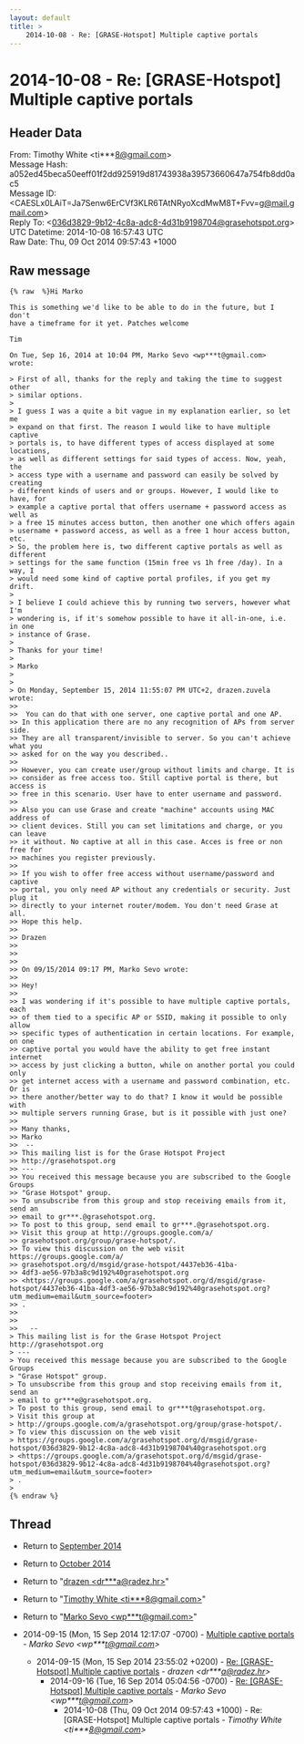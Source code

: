 ```yaml
---
layout: default
title: >
    2014-10-08 - Re: [GRASE-Hotspot] Multiple captive portals
---
```


# 2014-10-08 - Re: [GRASE-Hotspot] Multiple captive portals

## Header Data

From: Timothy White \<ti***8@gmail.com\><br>
Message Hash: a052ed45beca50eeff01f2dd925919d81743938a39573660647a754fb8dd0ac5<br>
Message ID: \<CAESLx0LAiT=Ja7Senw6ErCVf3KLR6TAtNRyoXcdMwM8T+Fvv=g@mail.gmail.com\><br>
Reply To: \<036d3829-9b12-4c8a-adc8-4d31b9198704@grasehotspot.org\><br>
UTC Datetime: 2014-10-08 16:57:43 UTC<br>
Raw Date: Thu, 09 Oct 2014 09:57:43 +1000<br>

## Raw message

```
{% raw  %}Hi Marko

This is something we'd like to be able to do in the future, but I don't
have a timeframe for it yet. Patches welcome

Tim

On Tue, Sep 16, 2014 at 10:04 PM, Marko Sevo <wp***t@gmail.com>
wrote:

> First of all, thanks for the reply and taking the time to suggest other
> similar options.
>
> I guess I was a quite a bit vague in my explanation earlier, so let me
> expand on that first. The reason I would like to have multiple captive
> portals is, to have different types of access displayed at some locations,
> as well as different settings for said types of access. Now, yeah, the
> access type with a username and password can easily be solved by creating
> different kinds of users and or groups. However, I would like to have, for
> example a captive portal that offers username + password access as well as
> a free 15 minutes access button, then another one which offers again
> username + password access, as well as a free 1 hour access button, etc.
> So, the problem here is, two different captive portals as well as different
> settings for the same function (15min free vs 1h free /day). In a way, I
> would need some kind of captive portal profiles, if you get my drift.
>
> I believe I could achieve this by running two servers, however what I'm
> wondering is, if it's somehow possible to have it all-in-one, i.e. in one
> instance of Grase.
>
> Thanks for your time!
>
> Marko
>
>
> On Monday, September 15, 2014 11:55:07 PM UTC+2, drazen.zuvela wrote:
>>
>>  You can do that with one server, one captive portal and one AP.
>> In this application there are no any recognition of APs from server side.
>> They are all transparent/invisible to server. So you can't achieve what you
>> asked for on the way you described..
>>
>> However, you can create user/group without limits and charge. It is
>> consider as free access too. Still captive portal is there, but access is
>> free in this scenario. User have to enter username and password.
>>
>> Also you can use Grase and create "machine" accounts using MAC address of
>> client devices. Still you can set limitations and charge, or you can leave
>> it without. No captive at all in this case. Acces is free or non free for
>> machines you register previously.
>>
>> If you wish to offer free access without username/password and captive
>> portal, you only need AP without any credentials or security. Just plug it
>> directly to your internet router/modem. You don't need Grase at all.
>> Hope this help.
>>
>> Drazen
>>
>>
>>
>> On 09/15/2014 09:17 PM, Marko Sevo wrote:
>>
>> Hey!
>>
>> I was wondering if it's possible to have multiple captive portals, each
>> of them tied to a specific AP or SSID, making it possible to only allow
>> specific types of authentication in certain locations. For example, on one
>> captive portal you would have the ability to get free instant internet
>> access by just clicking a button, while on another portal you could only
>> get internet access with a username and password combination, etc. Or is
>> there another/better way to do that? I know it would be possible with
>> multiple servers running Grase, but is it possible with just one?
>>
>> Many thanks,
>> Marko
>>  --
>> This mailing list is for the Grase Hotspot Project
>> http://grasehotspot.org
>> ---
>> You received this message because you are subscribed to the Google Groups
>> "Grase Hotspot" group.
>> To unsubscribe from this group and stop receiving emails from it, send an
>> email to gr***.@grasehotspot.org.
>> To post to this group, send email to gr***.@grasehotspot.org.
>> Visit this group at http://groups.google.com/a/
>> grasehotspot.org/group/grase-hotspot/.
>> To view this discussion on the web visit https://groups.google.com/a/
>> grasehotspot.org/d/msgid/grase-hotspot/4437eb36-41ba-
>> 4df3-ae56-97b3a8c9d192%40grasehotspot.org
>> <https://groups.google.com/a/grasehotspot.org/d/msgid/grase-hotspot/4437eb36-41ba-4df3-ae56-97b3a8c9d192%40grasehotspot.org?utm_medium=email&utm_source=footer>
>> .
>>
>>
>>   --
> This mailing list is for the Grase Hotspot Project http://grasehotspot.org
> ---
> You received this message because you are subscribed to the Google Groups
> "Grase Hotspot" group.
> To unsubscribe from this group and stop receiving emails from it, send an
> email to gr***e@grasehotspot.org.
> To post to this group, send email to gr***t@grasehotspot.org.
> Visit this group at
> http://groups.google.com/a/grasehotspot.org/group/grase-hotspot/.
> To view this discussion on the web visit
> https://groups.google.com/a/grasehotspot.org/d/msgid/grase-hotspot/036d3829-9b12-4c8a-adc8-4d31b9198704%40grasehotspot.org
> <https://groups.google.com/a/grasehotspot.org/d/msgid/grase-hotspot/036d3829-9b12-4c8a-adc8-4d31b9198704%40grasehotspot.org?utm_medium=email&utm_source=footer>
> .
>
{% endraw %}
```

## Thread

+ Return to [September 2014](/archive/2014/09)
+ Return to [October 2014](/archive/2014/10)

+ Return to "[drazen <dr***a<span>@</span>radez.hr>](/authors/dr___a_at_radez_hr)"
+ Return to "[Timothy White <ti***8<span>@</span>gmail.com>](/authors/ti___8_at_gmail_com)"
+ Return to "[Marko Sevo <wp***t<span>@</span>gmail.com>](/authors/wp___t_at_gmail_com)"

+ 2014-09-15 (Mon, 15 Sep 2014 12:17:07 -0700) - [Multiple captive portals](/archive/2014/09/7e40d22c9f78a04603d481905d393c732c5331cea1fb48785a2bf5aa4ad43ed9) - _Marko Sevo \<wp***t@gmail.com\>_
  + 2014-09-15 (Mon, 15 Sep 2014 23:55:02 +0200) - [Re: [GRASE-Hotspot] Multiple captive portals](/archive/2014/09/d60df986029585eb359d8af167db723aa82a91ed4ebfe9c655b9f58b8f18f264) - _drazen \<dr***a@radez.hr\>_
    + 2014-09-16 (Tue, 16 Sep 2014 05:04:56 -0700) - [Re: [GRASE-Hotspot] Multiple captive portals](/archive/2014/09/8dee988c6776d7b5841458dd008189606acbb42b10312ba9d42240d761c5c8d3) - _Marko Sevo \<wp***t@gmail.com\>_
      + 2014-10-08 (Thu, 09 Oct 2014 09:57:43 +1000) - Re: [GRASE-Hotspot] Multiple captive portals - _Timothy White \<ti***8@gmail.com\>_

